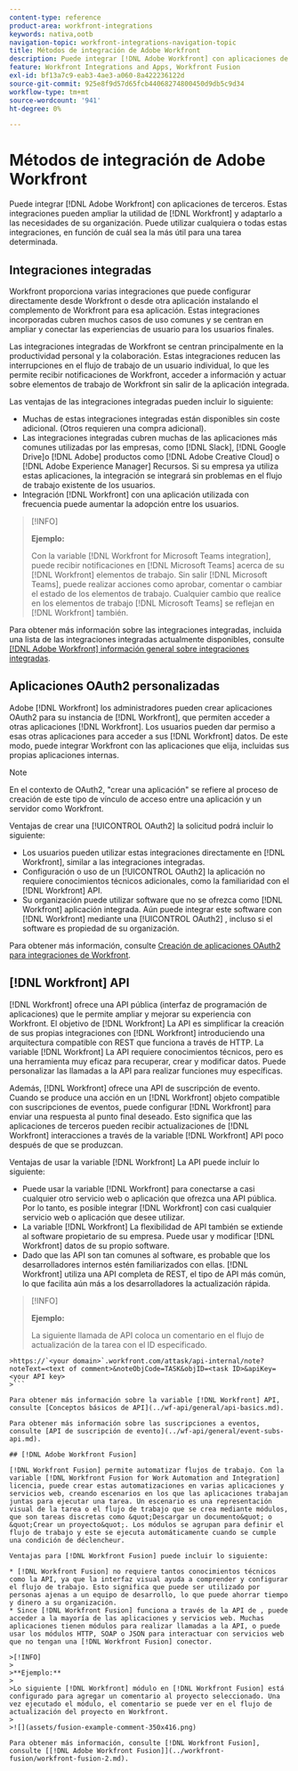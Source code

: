```yaml
---
content-type: reference
product-area: workfront-integrations
keywords: nativa,ootb
navigation-topic: workfront-integrations-navigation-topic
title: Métodos de integración de Adobe Workfront
description: Puede integrar [!DNL Adobe Workfront] con aplicaciones de terceros. Estas integraciones pueden ampliar la utilidad de [!DNL Workfront] y adaptarlo a las necesidades de su organización. Puede utilizar cualquiera o todas estas integraciones, en función de cuál sea la más útil para una tarea determinada.
feature: Workfront Integrations and Apps, Workfront Fusion
exl-id: bf13a7c9-eab3-4ae3-a060-8a422236122d
source-git-commit: 925e8f9d57d65fcb44068274800450d9db5c9d34
workflow-type: tm+mt
source-wordcount: '941'
ht-degree: 0%

---
```


# Métodos de integración de Adobe Workfront

Puede integrar [!DNL Adobe Workfront] con aplicaciones de terceros. Estas integraciones pueden ampliar la utilidad de [!DNL Workfront] y adaptarlo a las necesidades de su organización. Puede utilizar cualquiera o todas estas integraciones, en función de cuál sea la más útil para una tarea determinada.

## Integraciones integradas

Workfront proporciona varias integraciones que puede configurar directamente desde Workfront o desde otra aplicación instalando el complemento de Workfront para esa aplicación. Estas integraciones incorporadas cubren muchos casos de uso comunes y se centran en ampliar y conectar las experiencias de usuario para los usuarios finales.

Las integraciones integradas de Workfront se centran principalmente en la productividad personal y la colaboración. Estas integraciones reducen las interrupciones en el flujo de trabajo de un usuario individual, lo que les permite recibir notificaciones de Workfront, acceder a información y actuar sobre elementos de trabajo de Workfront sin salir de la aplicación integrada.

Las ventajas de las integraciones integradas pueden incluir lo siguiente:

* Muchas de estas integraciones integradas están disponibles sin coste adicional. (Otros requieren una compra adicional).
* Las integraciones integradas cubren muchas de las aplicaciones más comunes utilizadas por las empresas, como [!DNL Slack], [!DNL Google Drive]o [!DNL Adobe] productos como [!DNL Adobe Creative Cloud] o [!DNL Adobe Experience Manager] Recursos. Si su empresa ya utiliza estas aplicaciones, la integración se integrará sin problemas en el flujo de trabajo existente de los usuarios.
* Integración [!DNL Workfront] con una aplicación utilizada con frecuencia puede aumentar la adopción entre los usuarios.

>[!INFO]
>
>**Ejemplo:**
>
>Con la variable [!DNL Workfront for Microsoft Teams integration], puede recibir notificaciones en [!DNL Microsoft Teams] acerca de su [!DNL Workfront] elementos de trabajo. Sin salir [!DNL Microsoft Teams], puede realizar acciones como aprobar, comentar o cambiar el estado de los elementos de trabajo. Cualquier cambio que realice en los elementos de trabajo [!DNL Microsoft Teams] se reflejan en [!DNL Workfront] también.

Para obtener más información sobre las integraciones integradas, incluida una lista de las integraciones integradas actualmente disponibles, consulte [[!DNL Adobe Workfront] información general sobre integraciones integradas](../workfront-integrations-and-apps/built-in-integrations-non-admin.md).

## Aplicaciones OAuth2 personalizadas

Adobe [!DNL Workfront] los administradores pueden crear aplicaciones OAuth2 para su instancia de [!DNL Workfront], que permiten acceder a otras aplicaciones [!DNL Workfront]. Los usuarios pueden dar permiso a esas otras aplicaciones para acceder a sus [!DNL Workfront] datos. De este modo, puede integrar Workfront con las aplicaciones que elija, incluidas sus propias aplicaciones internas.

>[!NOTE]
>
>En el contexto de OAuth2, &quot;crear una aplicación&quot; se refiere al proceso de creación de este tipo de vínculo de acceso entre una aplicación y un servidor como Workfront.

Ventajas de crear una [!UICONTROL OAuth2] la solicitud podrá incluir lo siguiente:

* Los usuarios pueden utilizar estas integraciones directamente en [!DNL Workfront], similar a las integraciones integradas.
* Configuración o uso de un [!UICONTROL OAuth2] la aplicación no requiere conocimientos técnicos adicionales, como la familiaridad con el [!DNL Workfront] API.
* Su organización puede utilizar software que no se ofrezca como [!DNL Workfront] aplicación integrada. Aún puede integrar este software con [!DNL Workfront] mediante una [!UICONTROL OAuth2] , incluso si el software es propiedad de su organización.

Para obtener más información, consulte [Creación de aplicaciones OAuth2 para integraciones de Workfront](../administration-and-setup/configure-integrations/create-oauth-application.md).

## [!DNL Workfront] API

[!DNL Workfront] ofrece una API pública (interfaz de programación de aplicaciones) que le permite ampliar y mejorar su experiencia con Workfront. El objetivo de [!DNL Workfront] La API es simplificar la creación de sus propias integraciones con [!DNL Workfront] introduciendo una arquitectura compatible con REST que funciona a través de HTTP. La variable [!DNL Workfront] La API requiere conocimientos técnicos, pero es una herramienta muy eficaz para recuperar, crear y modificar datos. Puede personalizar las llamadas a la API para realizar funciones muy específicas.

Además, [!DNL Workfront] ofrece una API de suscripción de evento. Cuando se produce una acción en un [!DNL Workfront] objeto compatible con suscripciones de eventos, puede configurar [!DNL Workfront] para enviar una respuesta al punto final deseado. Esto significa que las aplicaciones de terceros pueden recibir actualizaciones de [!DNL Workfront] interacciones a través de la variable [!DNL Workfront] API poco después de que se produzcan.

Ventajas de usar la variable [!DNL Workfront] La API puede incluir lo siguiente:

* Puede usar la variable [!DNL Workfront] para conectarse a casi cualquier otro servicio web o aplicación que ofrezca una API pública. Por lo tanto, es posible integrar [!DNL Workfront] con casi cualquier servicio web o aplicación que desee utilizar.
* La variable [!DNL Workfront] La flexibilidad de API también se extiende al software propietario de su empresa. Puede usar y modificar [!DNL Workfront] datos de su propio software.
* Dado que las API son tan comunes al software, es probable que los desarrolladores internos estén familiarizados con ellas. [!DNL Workfront] utiliza una API completa de REST, el tipo de API más común, lo que facilita aún más a los desarrolladores la actualización rápida.

>[!INFO]
>
>**Ejemplo:**
>
>La siguiente llamada de API coloca un comentario en el flujo de actualización de la tarea con el ID especificado.
>
>
```
>https://`<your domain>`.workfront.com/attask/api-internal/note?noteText=<text of comment>&noteObjCode=TASK&objID=<task ID>&apiKey=<your API key>
>```

Para obtener más información sobre la variable [!DNL Workfront] API, consulte [Conceptos básicos de API](../wf-api/general/api-basics.md).

Para obtener más información sobre las suscripciones a eventos, consulte [API de suscripción de evento](../wf-api/general/event-subs-api.md).

## [!DNL Adobe Workfront Fusion]

[!DNL Workfront Fusion] permite automatizar flujos de trabajo. Con la variable [!DNL Workfront Fusion for Work Automation and Integration] licencia, puede crear estas automatizaciones en varias aplicaciones y servicios web, creando escenarios en los que las aplicaciones trabajan juntas para ejecutar una tarea. Un escenario es una representación visual de la tarea o el flujo de trabajo que se crea mediante módulos, que son tareas discretas como &quot;Descargar un documento&quot; o &quot;Crear un proyecto&quot;. Los módulos se agrupan para definir el flujo de trabajo y este se ejecuta automáticamente cuando se cumple una condición de déclencheur.

Ventajas para [!DNL Workfront Fusion] puede incluir lo siguiente:

* [!DNL Workfront Fusion] no requiere tantos conocimientos técnicos como la API, ya que la interfaz visual ayuda a comprender y configurar el flujo de trabajo. Esto significa que puede ser utilizado por personas ajenas a un equipo de desarrollo, lo que puede ahorrar tiempo y dinero a su organización.
* Since [!DNL Workfront Fusion] funciona a través de la API de , puede acceder a la mayoría de las aplicaciones y servicios web. Muchas aplicaciones tienen módulos para realizar llamadas a la API, o puede usar los módulos HTTP, SOAP o JSON para interactuar con servicios web que no tengan una [!DNL Workfront Fusion] conector.

>[!INFO]
>
>**Ejemplo:**
>
>Lo siguiente [!DNL Workfront] módulo en [!DNL Workfront Fusion] está configurado para agregar un comentario al proyecto seleccionado. Una vez ejecutado el módulo, el comentario se puede ver en el flujo de actualización del proyecto en Workfront.
>
>![](assets/fusion-example-comment-350x416.png)

Para obtener más información, consulte [!DNL Workfront Fusion], consulte [[!DNL Adobe Workfront Fusion]](../workfront-fusion/workfront-fusion-2.md).
